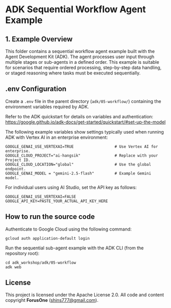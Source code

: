 # ADK Sequential Workflow Agent Example

## 1. Example Overview
This folder contains a sequential workflow agent example built with the Agent Development Kit (ADK). The agent processes user input through multiple stages or sub-agents in a defined order. This example is suitable for scenarios that require ordered processing, step-by-step data handling, or staged reasoning where tasks must be executed sequentially.

## .env Configuration

Create a `.env` file in the parent directory (`adk/05-workflow/`) containing the environment variables required by ADK.

Refer to the ADK quickstart for details on variables and authentication:
https://google.github.io/adk-docs/get-started/quickstart/#set-up-the-model

The following example variables show settings typically used when running ADK with Vertex AI in an enterprise environment:
```
GOOGLE_GENAI_USE_VERTEXAI=TRUE                  # Use Vertex AI for enterprise.
GOOGLE_CLOUD_PROJECT="ai-hangsik"               # Replace with your Project ID.
GOOGLE_CLOUD_LOCATION="global"                  # Use the global endpoint.
GOOGLE_GENAI_MODEL = "gemini-2.5-flash"         # Example Gemini model.
```

For individual users using AI Studio, set the API key as follows:
```
GOOGLE_GENAI_USE_VERTEXAI=FALSE
GOOGLE_API_KEY=PASTE_YOUR_ACTUAL_API_KEY_HERE
```

## How to run the source code
Authenticate to Google Cloud using the following command:
```
gcloud auth application-default login
```

Run the sequential sub-agent example with the ADK CLI (from the repository root):
```
cd adk_workshop/adk/05-workflow
adk web
```

## License
This project is licensed under the Apache License 2.0. All code and content copyright **ForusOne** (shins777@gmail.com).
